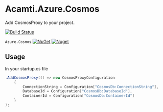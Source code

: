 # Acamti.Azure.Cosmos
Add CosmosProxy to your project.

[![Build Status](https://dev.azure.com/acamti/OpenSource/_apis/build/status/Nugets/Nuget-Azure.Cosmos?branchName=master)](https://dev.azure.com/acamti/OpenSource/_build/latest?definitionId=1&branchName=master)

`Azure.Cosmos` [![NuGet](https://img.shields.io/nuget/v/Acamti.Azure.Cosmos.svg)](https://nuget.org/packages/Acamti.Azure.Cosmos) [![Nuget](https://img.shields.io/nuget/dt/Acamti.Azure.Cosmos.svg)](https://nuget.org/packages/Acamti.Azure.Cosmos)


## Usage
In your startup.cs file

```csharp
.AddCosmosProxy(() => new CosmosProxyConfiguration
    {
        ConnectionString = Configuration["CosmosDb:ConnectionString"],
        DatabaseId = Configuration["CosmosDb:DatabaseId"],
        ContainerId = Configuration["CosmosDb:ContainerId"]
    }
);
```
